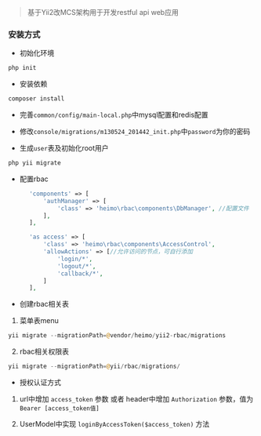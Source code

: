 > 基于Yii2改MCS架构用于开发restful api web应用

### 安装方式

- 初始化环境

```php
php init
```

- 安装依赖

```php
composer install
```

- 完善`common/config/main-local.php`中mysql配置和redis配置

- 修改`console/migrations/m130524_201442_init.php`中`password`为你的密码

- 生成`user`表及初始化root用户

```php
php yii migrate
```

- 配置rbac

```php
      'components' => [
          'authManager' => [
              'class' => 'heimo\rbac\components\DbManager', //配置文件
          ],
      ],

      'as access' => [
          'class' => 'heimo\rbac\components\AccessControl',
          'allowActions' => [//允许访问的节点，可自行添加
              'login/*',
              'logout/*',
              'callback/*',
          ]
      ],
```

- 创建rbac相关表

1. 菜单表menu

```php
yii migrate --migrationPath=@vendor/heimo/yii2-rbac/migrations
```

2. rbac相关权限表

```php
yii migrate --migrationPath=@yii/rbac/migrations/
```

- 授权认证方式

1. url中增加 `access_token` 参数 或者 header中增加 `Authorization` 参数，值为 `Bearer [access_token值]`

2. UserModel中实现 `loginByAccessToken($access_token)` 方法